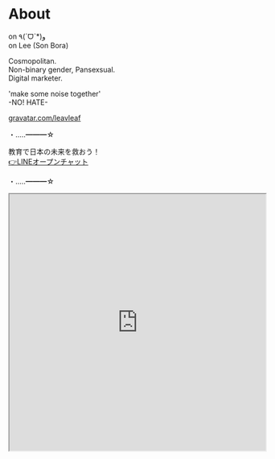 # About

on ٩(ˊᗜˋ*)و  
on Lee (Son Bora)

Cosmopolitan.  
Non-binary gender, Pansexsual.  
Digital marketer.

'make some noise together'  
-NO! HATE-

[gravatar.com/leavleaf](https://gravatar.com/leavleaf)

・‥…━━━☆

教育で日本の未来を救おう！  
[👉LINEオープンチャット](https://line.me/ti/g2/leS3ARrSeZPvVtQRY3dFDA)

・‥…━━━☆

<iframe src="https://www.openprocessing.org/sketch/891005/embed/" width="510" height="510"></iframe>
